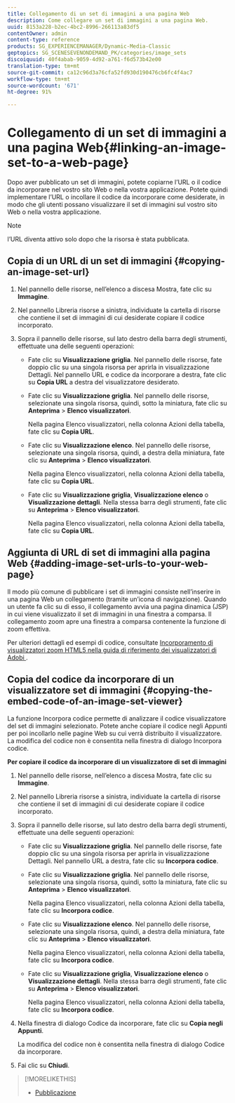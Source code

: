 ```yaml
---
title: Collegamento di un set di immagini a una pagina Web
description: Come collegare un set di immagini a una pagina Web.
uuid: 8153a228-b2ec-4bc2-8996-266113a83df5
contentOwner: admin
content-type: reference
products: SG_EXPERIENCEMANAGER/Dynamic-Media-Classic
geptopics: SG_SCENESEVENONDEMAND_PK/categories/image_sets
discoiquuid: 40f4abab-9059-4d92-a761-f6d573b42e00
translation-type: tm+mt
source-git-commit: ca12c96d3a76cfa52fd930d190476cb6fc4f4ac7
workflow-type: tm+mt
source-wordcount: '671'
ht-degree: 91%

---
```



# Collegamento di un set di immagini a una pagina Web{#linking-an-image-set-to-a-web-page}

Dopo aver pubblicato un set di immagini, potete copiarne l’URL o il codice da incorporare nel vostro sito Web o nella vostra applicazione. Potete quindi implementare l’URL o incollare il codice da incorporare come desiderate, in modo che gli utenti possano visualizzare il set di immagini sul vostro sito Web o nella vostra applicazione.

>[!NOTE]
>
>l’URL diventa attivo solo dopo che la risorsa è stata pubblicata.

## Copia di un URL di un set di immagini {#copying-an-image-set-url}

1. Nel pannello delle risorse, nell’elenco a discesa Mostra, fate clic su **Immagine**.
1. Nel pannello Libreria risorse a sinistra, individuate la cartella di risorse che contiene il set di immagini di cui desiderate copiare il codice incorporato.
1. Sopra il pannello delle risorse, sul lato destro della barra degli strumenti, effettuate una delle seguenti operazioni:

   * Fate clic su **Visualizzazione griglia**. Nel pannello delle risorse, fate doppio clic su una singola risorsa per aprirla in visualizzazione Dettagli. Nel pannello URL e codice da incorporare a destra, fate clic su **Copia URL** a destra del visualizzatore desiderato.
   * Fate clic su **Visualizzazione griglia**. Nel pannello delle risorse, selezionate una singola risorsa, quindi, sotto la miniatura, fate clic su **Anteprima** > **Elenco visualizzatori**.

      Nella pagina Elenco visualizzatori, nella colonna Azioni della tabella, fate clic su **Copia URL**.

   * Fate clic su **Visualizzazione elenco**. Nel pannello delle risorse, selezionate una singola risorsa, quindi, a destra della miniatura, fate clic su **Anteprima** > **Elenco visualizzatori**.

      Nella pagina Elenco visualizzatori, nella colonna Azioni della tabella, fate clic su **Copia URL**.

   * Fate clic su **Visualizzazione griglia**, **Visualizzazione elenco** o **Visualizzazione dettagli**. Nella stessa barra degli strumenti, fate clic su **Anteprima** > **Elenco visualizzatori**.

      Nella pagina Elenco visualizzatori, nella colonna Azioni della tabella, fate clic su **Copia URL**.

## Aggiunta di URL di set di immagini alla pagina Web  {#adding-image-set-urls-to-your-web-page}

Il modo più comune di pubblicare i set di immagini consiste nell’inserire in una pagina Web un collegamento (tramite un’icona di navigazione). Quando un utente fa clic su di esso, il collegamento avvia una pagina dinamica (JSP) in cui viene visualizzato il set di immagini in una finestra a comparsa. Il collegamento zoom apre una finestra a comparsa contenente la funzione di zoom effettiva.

Per ulteriori dettagli ed esempi di codice, consultate [Incorporamento di visualizzatori zoom HTML5 nella guida di riferimento dei visualizzatori di Adobi ](https://docs.adobe.com/content/help/en/dynamic-media-developer-resources/library/viewers-aem-assets-dmc/zoom/c-html5-20-zoom-viewer-about.html).

## Copia del codice da incorporare di un visualizzatore set di immagini {#copying-the-embed-code-of-an-image-set-viewer}

La funzione Incorpora codice permette di analizzare il codice visualizzatore del set di immagini selezionato. Potete anche copiare il codice negli Appunti per poi incollarlo nelle pagine Web su cui verrà distribuito il visualizzatore. La modifica del codice non è consentita nella finestra di dialogo Incorpora codice.

**Per copiare il codice da incorporare di un visualizzatore di set di immagini**

1. Nel pannello delle risorse, nell’elenco a discesa Mostra, fate clic su **Immagine**.
1. Nel pannello Libreria risorse a sinistra, individuate la cartella di risorse che contiene il set di immagini di cui desiderate copiare il codice incorporato.
1. Sopra il pannello delle risorse, sul lato destro della barra degli strumenti, effettuate una delle seguenti operazioni:

   * Fate clic su **Visualizzazione griglia**. Nel pannello delle risorse, fate doppio clic su una singola risorsa per aprirla in visualizzazione Dettagli. Nel pannello URL a destra, fate clic su **Incorpora codice**.
   * Fate clic su **Visualizzazione griglia**. Nel pannello delle risorse, selezionate una singola risorsa, quindi, sotto la miniatura, fate clic su **Anteprima** > **Elenco visualizzatori**.

      Nella pagina Elenco visualizzatori, nella colonna Azioni della tabella, fate clic su **Incorpora codice**.

   * Fate clic su **Visualizzazione elenco**. Nel pannello delle risorse, selezionate una singola risorsa, quindi, a destra della miniatura, fate clic su **Anteprima** > **Elenco visualizzatori**.

      Nella pagina Elenco visualizzatori, nella colonna Azioni della tabella, fate clic su **Incorpora codice**.

   * Fate clic su **Visualizzazione griglia**, **Visualizzazione elenco** o **Visualizzazione dettagli**. Nella stessa barra degli strumenti, fate clic su **Anteprima** > **Elenco visualizzatori**.

      Nella pagina Elenco visualizzatori, nella colonna Azioni della tabella, fate clic su **Incorpora codice**.

1. Nella finestra di dialogo Codice da incorporare, fate clic su **Copia negli Appunti**.

   La modifica del codice non è consentita nella finestra di dialogo Codice da incorporare.

1. Fai clic su **Chiudi**.

>[!MORELIKETHIS]
>
>* [Pubblicazione](publishing-files.md#publishing_files)

